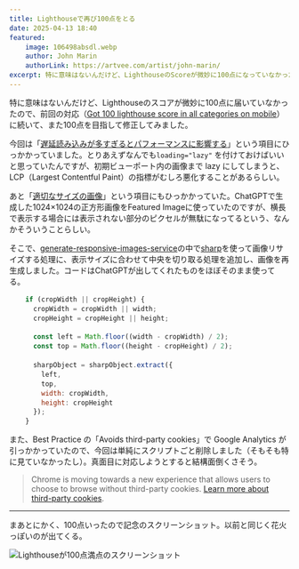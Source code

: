 ```yaml
---
title: Lighthouseで再び100点をとる
date: 2025-04-13 18:40
featured:
    image: 106498absdl.webp
    author: John Marin
    authorLink: https://artvee.com/artist/john-marin/
excerpt: 特に意味はないんだけど、LighthouseのScoreが微妙に100点になっていなかったので、ふたたび100点を目指して修正してみました。
---
```

特に意味はないんだけど、Lighthouseのスコアが微妙に100点に届いていなかったので、前回の対応（[Got 100 lighthouse score in all categories on mobile](/2020/got-100-lighthouse-score-in-all-categories-on-mobile.html)）に続いて、また100点を目指して修正してみました。

今回は「[遅延読み込みが多すぎるとパフォーマンスに影響する](https://web.dev/articles/lcp-lazy-loading)」という項目にひっかかっていました。とりあえずなんでも`loading="lazy"` を付けておけばいいと思っていたんですが、初期ビューポート内の画像まで lazy にしてしまうと、LCP（Largest Contentful Paint）の指標がむしろ悪化することがあるらしい。

あと「[適切なサイズの画像](https://developer.chrome.com/docs/lighthouse/performance/uses-responsive-images)」という項目にもひっかかっていた。ChatGPTで生成した1024×1024の正方形画像をFeatured Imageに使っていたのですが、横長で表示する場合には表示されない部分のピクセルが無駄になってるという、なんかそういうことらしい。

そこで、[generate-responsive-images-service](https://github.com/memolog/generate-responsive-images-service)の中で[sharp](https://github.com/lovell/sharp)を使って画像リサイズする処理に、表示サイズに合わせて中央を切り取る処理を追加し、画像を再生成しました。コードはChatGPTが出してくれたものをほぼそのまま使ってる。

```javascript
    if (cropWidth || cropHeight) {
      cropWidth = cropWidth || width;
      cropHeight = cropHeight || height;

      const left = Math.floor((width - cropWidth) / 2);
      const top = Math.floor((height - cropHeight) / 2);

      sharpObject = sharpObject.extract({
        left,
        top,
        width: cropWidth,
        height: cropHeight
      });
    }
```

また、Best Practice の「Avoids third-party cookies」で Google Analytics が引っかかっていたので、今回は単純にスクリプトごと削除しました（そもそも特に見ていなかったし）。真面目に対応しようとすると結構面倒くさそう。

> Chrome is moving towards a new experience that allows users to choose to browse without third-party cookies. [Learn more about third-party cookies](https://privacysandbox.google.com/cookies).

----

まあとにかく、100点いったので記念のスクリーンショット。以前と同じく花火っぽいのが出てくる。

<img src="/assets/images/lighthouse_100_again/lighthouse_100_again.webp" srcset="/assets/images/lighthouse_100_again/lighthouse_100_again.webp, /assets/images/lighthouse_100_again/lighthouse_100_again@2x.webp" class="screenshot" width="921" height="612" loading="lazy" alt="Lighthouseが100点満点のスクリーンショット">
